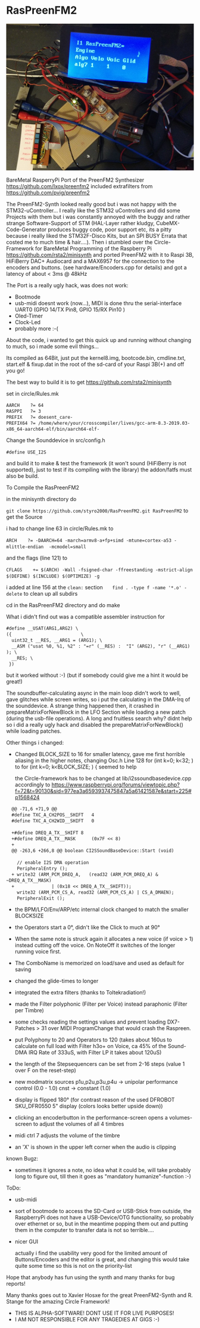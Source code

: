 # RasPreenFM2

![image](https://github.com/styro2000/RasPreenFM2/blob/master/RasPreenFM2_test.jpg)

BareMetal RasperryPi Port of the PreenFM2 Synthesizer https://github.com/Ixox/preenfm2
included extrafilters from https://github.com/pvig/preenfm2

The PreenFM2-Synth looked really good but i was not happy with the STM32-uController...
I really like the STM32 uControllers and did some Projects with them but i was constantly annoyed with the buggy and rather strange Software-Support of STM (HAL-Layer rather kludgy, CubeMX-Code-Generator produces buggy code, poor support etc, its a pitty because i really liked the STM32F-Disco Kits, but an SPI BUSY Errata that costed me to much time & hair....).
Then i stumbled over the Circle-Framework for BareMetal Programming of the Raspberry Pi https://github.com/rsta2/minisynth
and ported PreenFM2 with it to Raspi 3B, HiFiBerry DAC+ Audiocard and a MAX6957 for the connection to the encoders and buttons.
(see hardware/Encoders.cpp for details) and got a latency of about < 3ms @ 48kHz

The Port is a really ugly hack, was does not work:
- Bootmode
- usb-midi doesnt work (now...), MIDI is done thru the serial-interface UART0 (GPIO 14/TX Pin8, GPIO 15/RX Pin10 )
- Oled-Timer
- Clock-Led
- probably more :-(

About the code, i wanted to get this quick up and running without changing to much, so i made some evil things...

Its compiled as 64Bit, just put the kernel8.img, bootcode.bin, cmdline.txt, start.elf & fixup.dat in the root of the sd-card
of your Raspi 3B(+) and off you go!

The best way to build it is to get https://github.com/rsta2/minisynth

set in circle/Rules.mk

```
AARCH	 ?= 64
RASPPI	 ?= 3
PREFIX	 ?= doesent_care-
PREFIX64 ?= /home/where/your/crosscompiler/lives/gcc-arm-8.3-2019.03-x86_64-aarch64-elf/bin/aarch64-elf-
```

Change the Sounddevice in src/config.h

`#define USE_I2S`

and build it to make & test the framework (it won't sound (HiFiBerry is not supported), just to test if its compiling
with the library)
the addon/fatfs must also be build.

To Compile the RasPreenFM2

in the minisynth directory do 

`git clone https://github.com/styro2000/RasPreenFM2.git RasPreenFM2`  to get the Source

i had to change line 63 in circle/Rules.mk to

`ARCH    ?= -DAARCH=64 -march=armv8-a+fp+simd -mtune=cortex-a53 -mlittle-endian  -mcmodel=small`

and the flags (line 121) to

`CFLAGS    += $(ARCH) -Wall -fsigned-char -ffreestanding -mstrict-align $(DEFINE) $(INCLUDE) $(OPTIMIZE) -g`

i added at line 156 at the `clean:` section
`	find . -type f -name '*.o' -delete`
to clean up all subdirs

cd in the RasPreenFM2 directory and do 
make

What i didn't find out was a compatible assembler instruction for

```
#define __USAT(ARG1,ARG2) \
({                          \
  uint32_t __RES, __ARG1 = (ARG1); \
  __ASM ("usat %0, %1, %2" : "=r" (__RES) :  "I" (ARG2), "r" (__ARG1) ); \
  __RES; \
 })
 ```
 
 
but it worked without :-) (but if somebody could give me a hint it would be great!)

The soundbuffer-calculating async in the main loop didn't work to well, gave glitches while screen
writes, so i put the calculating in the DMA-Irq of the sounddevice.
A strange thing happened then, it crashed in prepareMatrixForNewBlock in the LFO Section
while loading a new patch (during the usb-file operations). A long and fruitless search
why? didnt help so i did a really ugly hack and disabled the prepareMatrixForNewBlock()
while loading patches.

Other things i changed:
- Changed BLOCK_SIZE to 16 for smaller latency, gave me first horrible aliasing in the higher notes, changing 
  Osc.h Line 128
    for (int k=0; k<32; ) 
    to
    for (int k=0; k<BLOCK_SIZE; ) {
  seemed to help

  the Circle-framework has to be changed at lib/i2ssoundbasedevice.cpp accordingly to 
  https://www.raspberrypi.org/forums/viewtopic.php?f=72&t=90130&sid=977ea3a6593937475847a5a61421587e&start=225#p1568424 

```
  @@ -71,6 +71,9 @@
  #define TXC_A_CH2POS__SHIFT	4
  #define TXC_A_CH2WID__SHIFT	0
  
  +#define DREQ_A_TX__SHIFT	8
  +#define DREQ_A_TX__MASK		(0x7F << 8)
  +
  @@ -263,6 +266,8 @@ boolean CI2SSoundBaseDevice::Start (void)
  
    // enable I2S DMA operation
    PeripheralEntry ();
  +	write32 (ARM_PCM_DREQ_A,   (read32 (ARM_PCM_DREQ_A) & ~DREQ_A_TX__MASK)
  +				 | (0x18 << DREQ_A_TX__SHIFT));
    write32 (ARM_PCM_CS_A, read32 (ARM_PCM_CS_A) | CS_A_DMAEN);
    PeripheralExit ();
```


- the BPM/LFO/Env/ARP/etc internal clock changed to match the smaller BLOCKSIZE

- the Operators start a 0°, didn't like the Click to much at 90° 

- When the same note is struck again it allocates a new voice (if voice > 1) instead cutting off the voice.
  On NoteOff it switches of the longer running voice first.

- The ComboName is memorized on load/save and used as default for saving 

- changed the glide-times to longer

- integrated the extra filters (thanks to Toltekradiation!)

- made the Filter polyphonic (Filter per Voice) instead paraphonic (Filter per Timbre)

- some checks reading the settings values and prevent loading DX7-Patches > 31 over MIDI ProgramChange
  that would crash the Raspreen.

- put Polyphony to 20 and Operators to 120 (takes about 160us to calculate on full load with Filter h3o+ on Voice, ca 45% of the 
  Sound-DMA IRQ Rate of 333uS, with Filter LP it takes about 120uS)

- the length of the Stepsequencers can be set from 2-16 steps (value 1 over F on the reset-step)

- new modmatrix sources 
  p1u,p2u,p3u,p4u  -> unipolar performance control (0.0 - 1.0)
  cnst  -> constant (1.0)

- display is flipped 180° (for contrast reason of the used DFROBOT SKU_DFR0550 5" display (colors looks better upside down))

- clicking an encoderbutton in the performance-screen opens a volumes-screen to adjust the volumes of all 4 timbres

- midi ctrl 7 adjusts the volume of the timbre

- an 'X' is shown in the upper left corner when the audio is clipping


known Bugz:
- sometimes it ignores a note, no idea what it could be, will take probably long to figure out, till then
  it goes as "mandatory humanize"-function :-)   

ToDo:

- usb-midi

- sort of bootmode to access the SD-Card or USB-Stick from outside, the RaspberryPi does not have a USB-Device/OTG
  functionality, so probably over ethernet or so, but in the meantime popping them out and putting them in the
  computer to transfer data is not so terrible....    

- nicer GUI

  actually i find the usability very good for the limited amount of Buttons/Encoders and the editor is great,
  and changing this would take quite some time so this is not on the priority-list


Hope that anybody has fun using the synth and many thanks for bug reports!

Many thanks goes out to Xavier Hosxe for the great PreenFM2-Synth and R. Stange for the amazing Circle Framework!

 * THIS IS ALPHA-SOFTWARE! DONT USE IT FOR LIVE PURPOSES! 
 * I AM NOT RESPONSIBLE FOR ANY TRAGEDIES AT GIGS :-)






